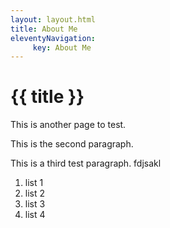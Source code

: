 ```yaml
---
layout: layout.html 
title: About Me
eleventyNavigation:
     key: About Me
---
```

<div class="heading">

# {{ title }}
</div>
This is another page to test.

This is the second paragraph.

This is a third test paragraph. fdjsakl
<!-- space is need for the divs to be compiled><-->
<div class="lists">

1. list 1
2. list 2
3. list 3
4. list 4

</div>